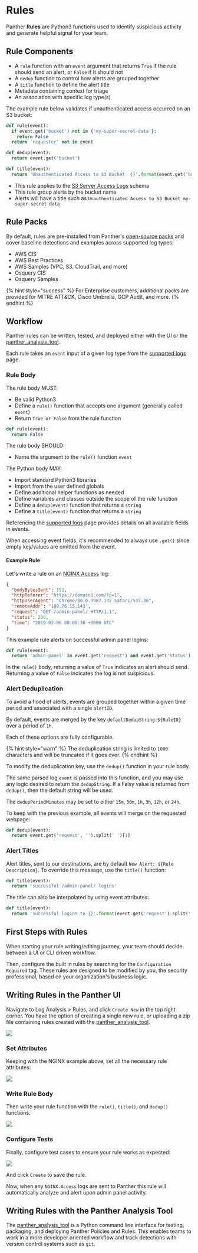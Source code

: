 # Rules

Panther **Rules** are Python3 functions used to identify suspicious activity and generate helpful signal for your team.

## Rule Components

- A `rule` function with an `event` argument that returns `True` if the rule should send an alert, or `False` if it should not
- A `dedup` function to control how alerts are grouped together
- A `title` function to define the alert title
- Metadata containing context for triage
- An association with specific log type(s)

The example rule below validates if unauthenticated access occurred on an S3 bucket:

```python
def rule(event):
  if event.get('bucket') not in {'my-super-secret-data'}:
    return False
  return 'requester' not in event

def dedup(event):
  return event.get('bucket')

def title(event):
  return 'Unauthenticated Access to S3 Bucket  {}'.format(event.get('bucket'))
```

- This rule applies to the [S3 Server Access Logs](log-analysis/log-processing/supported-logs/aws#aws-s-3-serveraccess) schema
- This rule group alerts by the bucket name
- Alerts will have a title such as `Unauthenticated Access to S3 Bucket my-super-secret-data`

## Rule Packs

By default, rules are pre-installed from Panther's [open-source packs](https://github.com/panther-labs/panther-analysis) and cover baseline detections and examples across supported log types:

- AWS CIS
- AWS Best Practices
- AWS Samples (VPC, S3, CloudTrail, and more)
- Osquery CIS
- Osquery Samples

{% hint style="success" %}
For Enterprise customers, additional packs are provided for MITRE ATT&CK, Cisco Umbrella, GCP Audit, and more.
{% endhint %}

## Workflow

Panther rules can be written, tested, and deployed either with the UI or the [panther_analysis_tool](panther-cli.md).

Each rule takes an `event` input of a given log type from the [supported logs](https://docs.runpanther.io/supported-logs) page.

### Rule Body

The rule body MUST:
* Be valid Python3
* Define a `rule()` function that accepts one argument (generally called `event`)
* Return `True or False` from the rule function

```python
def rule(event):
  return False
```

The rule body SHOULD:
* Name the argument to the `rule()` function `event`

The Python body MAY:
* Import standard Python3 libraries
* Import from the user defined globals
* Define additional helper functions as needed
* Define variables and classes outside the scope of the rule function
* Define a `dedup(event)` function that returns a `string`
* Define a `title(event)` function that returns a `string`

Referencing the [supported logs](https://docs.runpanther.io/supported-logs) page provides details on all available fields in events.

When accessing event fields, it's recommended to always use `.get()` since empty key/values are omitted from the event.

#### Example Rule

Let's write a rule on an [NGINX Access](../log-processing/supported-logs/Nginx.md) log:

```json
{
  "bodyBytesSent": 193,
  "httpReferer": "https://domain1.com/?p=1",
  "httpUserAgent": "Chrome/80.0.3987.132 Safari/537.36",
  "remoteAddr": "180.76.15.143",
  "request": "GET /admin-panel/ HTTP/1.1",
  "status": 200,
  "time": "2019-02-06 00:00:38 +0000 UTC"
}
```

This example rule alerts on successful admin panel logins:

```python
def rule(event):
  return 'admin-panel' in event.get('request') and event.get('status') == 200
```

In the `rule()` body, returning a value of `True` indicates an alert should send. Returning a value of `False` indicates the log is not suspicious.

### Alert Deduplication

To avoid a flood of alerts, events are grouped together within a given time period and associated with a single `alertID`.

By default, events are merged by the key `defaultDedupString:${RuleID}` over a period of `1h`.

Each of these options are fully configurable.

{% hint style="warn" %}
The deduplication string is limited to `1000` characters and will be truncated if it goes over.
{% endhint %}

To modify the deduplication key, use the `dedup()` function in your rule body.

The same parsed log `event` is passed into this function, and you may use any logic desired to return the `dedupString`. If a Falsy value is returned from `dedup()`, then the default string will be used.

The `dedupPeriodMinutes` may be set to either `15m`, `30m`, `1h`, `3h`, `12h`, or `24h`.

To keep with the previous example, all events will merge on the requested webpage:

```python
def dedup(event):
  return event.get('request', '').split(' ')[1]
```

### Alert Titles

Alert titles, sent to our destinations, are by default `New Alert: ${Rule Description}`. To override this message, use the `title()` function:

```python
def title(event):
  return 'successful /admin-panel/ logins'
```

The title can also be interpolated by using event attributes:

```python
def title(event):
  return 'successful logins to {}'.format(event.get('request').split(' ')[1])
```

## First Steps with Rules

When starting your rule writing/editing journey, your team should decide between a UI or CLI driven workflow.

Then, configure the built in rules by searching for the `Configuration Required` tag. These rules are designed to be modified by you, the security professional, based on your organization's business logic.

## Writing Rules in the Panther UI

Navigate to Log Analysis > Rules, and click `Create New` in the top right corner. You have the option of creating a single new rule, or uploading a zip file containing rules created with the [panther_analysis_tool](panther-cli.md).

![](../../.gitbook/assets/write-rules-ui-1.png)

### Set Attributes

Keeping with the NGINX example above, set all the necessary rule attributes:

![](../../.gitbook/assets/write-rules-ui-2.png)

### Write Rule Body

Then write your rule function with the `rule()`, `title()`, and `dedup()` functions.

![](../../.gitbook/assets/write-rules-ui-3.png)

### Configure Tests

Finally, configure test cases to ensure your rule works as expected:

![](../../.gitbook/assets/write-rules-ui-4.png)

And click `Create` to save the rule.

Now, when any `NGINX.Access` logs are sent to Panther this rule will automatically analyze and alert upon admin panel activity.

## Writing Rules with the Panther Analysis Tool

The [panther_analysis_tool](panther-cli.md) is a Python command line interface  for testing, packaging, and deploying Panther Policies and Rules. This enables teams to work in a more developer oriented workflow and track detections with version control systems such as `git`.
